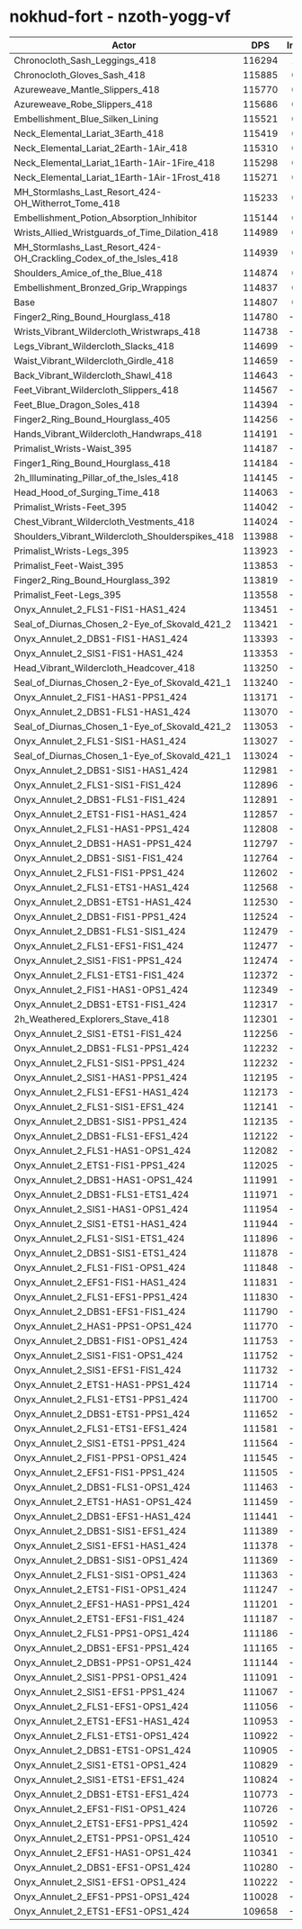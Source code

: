 # nokhud-fort - nzoth-yogg-vf
| Actor | DPS | Increase |
|---|:---:|:---:|
|Chronocloth_Sash_Leggings_418|116294|1.30%|
|Chronocloth_Gloves_Sash_418|115885|0.94%|
|Azureweave_Mantle_Slippers_418|115770|0.84%|
|Azureweave_Robe_Slippers_418|115686|0.77%|
|Embellishment_Blue_Silken_Lining|115521|0.62%|
|Neck_Elemental_Lariat_3Earth_418|115419|0.53%|
|Neck_Elemental_Lariat_2Earth-1Air_418|115310|0.44%|
|Neck_Elemental_Lariat_1Earth-1Air-1Fire_418|115298|0.43%|
|Neck_Elemental_Lariat_1Earth-1Air-1Frost_418|115271|0.40%|
|MH_Stormlashs_Last_Resort_424-OH_Witherrot_Tome_418|115233|0.37%|
|Embellishment_Potion_Absorption_Inhibitor|115144|0.29%|
|Wrists_Allied_Wristguards_of_Time_Dilation_418|114989|0.16%|
|MH_Stormlashs_Last_Resort_424-OH_Crackling_Codex_of_the_Isles_418|114939|0.11%|
|Shoulders_Amice_of_the_Blue_418|114874|0.06%|
|Embellishment_Bronzed_Grip_Wrappings|114837|0.03%|
|Base|114807|0.00%|
|Finger2_Ring_Bound_Hourglass_418|114780|-0.02%|
|Wrists_Vibrant_Wildercloth_Wristwraps_418|114738|-0.06%|
|Legs_Vibrant_Wildercloth_Slacks_418|114699|-0.09%|
|Waist_Vibrant_Wildercloth_Girdle_418|114659|-0.13%|
|Back_Vibrant_Wildercloth_Shawl_418|114643|-0.14%|
|Feet_Vibrant_Wildercloth_Slippers_418|114567|-0.21%|
|Feet_Blue_Dragon_Soles_418|114394|-0.36%|
|Finger2_Ring_Bound_Hourglass_405|114256|-0.48%|
|Hands_Vibrant_Wildercloth_Handwraps_418|114191|-0.54%|
|Primalist_Wrists-Waist_395|114187|-0.54%|
|Finger1_Ring_Bound_Hourglass_418|114184|-0.54%|
|2h_Illuminating_Pillar_of_the_Isles_418|114145|-0.58%|
|Head_Hood_of_Surging_Time_418|114063|-0.65%|
|Primalist_Wrists-Feet_395|114042|-0.67%|
|Chest_Vibrant_Wildercloth_Vestments_418|114024|-0.68%|
|Shoulders_Vibrant_Wildercloth_Shoulderspikes_418|113988|-0.71%|
|Primalist_Wrists-Legs_395|113923|-0.77%|
|Primalist_Feet-Waist_395|113853|-0.83%|
|Finger2_Ring_Bound_Hourglass_392|113819|-0.86%|
|Primalist_Feet-Legs_395|113558|-1.09%|
|Onyx_Annulet_2_FLS1-FIS1-HAS1_424|113451|-1.18%|
|Seal_of_Diurnas_Chosen_2-Eye_of_Skovald_421_2|113421|-1.21%|
|Onyx_Annulet_2_DBS1-FIS1-HAS1_424|113393|-1.23%|
|Onyx_Annulet_2_SIS1-FIS1-HAS1_424|113353|-1.27%|
|Head_Vibrant_Wildercloth_Headcover_418|113250|-1.36%|
|Seal_of_Diurnas_Chosen_2-Eye_of_Skovald_421_1|113240|-1.36%|
|Onyx_Annulet_2_FIS1-HAS1-PPS1_424|113171|-1.43%|
|Onyx_Annulet_2_DBS1-FLS1-HAS1_424|113070|-1.51%|
|Seal_of_Diurnas_Chosen_1-Eye_of_Skovald_421_2|113053|-1.53%|
|Onyx_Annulet_2_FLS1-SIS1-HAS1_424|113027|-1.55%|
|Seal_of_Diurnas_Chosen_1-Eye_of_Skovald_421_1|113024|-1.55%|
|Onyx_Annulet_2_DBS1-SIS1-HAS1_424|112981|-1.59%|
|Onyx_Annulet_2_FLS1-SIS1-FIS1_424|112896|-1.66%|
|Onyx_Annulet_2_DBS1-FLS1-FIS1_424|112891|-1.67%|
|Onyx_Annulet_2_ETS1-FIS1-HAS1_424|112857|-1.70%|
|Onyx_Annulet_2_FLS1-HAS1-PPS1_424|112808|-1.74%|
|Onyx_Annulet_2_DBS1-HAS1-PPS1_424|112797|-1.75%|
|Onyx_Annulet_2_DBS1-SIS1-FIS1_424|112764|-1.78%|
|Onyx_Annulet_2_FLS1-FIS1-PPS1_424|112602|-1.92%|
|Onyx_Annulet_2_FLS1-ETS1-HAS1_424|112568|-1.95%|
|Onyx_Annulet_2_DBS1-ETS1-HAS1_424|112530|-1.98%|
|Onyx_Annulet_2_DBS1-FIS1-PPS1_424|112524|-1.99%|
|Onyx_Annulet_2_DBS1-FLS1-SIS1_424|112479|-2.03%|
|Onyx_Annulet_2_FLS1-EFS1-FIS1_424|112477|-2.03%|
|Onyx_Annulet_2_SIS1-FIS1-PPS1_424|112474|-2.03%|
|Onyx_Annulet_2_FLS1-ETS1-FIS1_424|112372|-2.12%|
|Onyx_Annulet_2_FIS1-HAS1-OPS1_424|112349|-2.14%|
|Onyx_Annulet_2_DBS1-ETS1-FIS1_424|112317|-2.17%|
|2h_Weathered_Explorers_Stave_418|112301|-2.18%|
|Onyx_Annulet_2_SIS1-ETS1-FIS1_424|112256|-2.22%|
|Onyx_Annulet_2_DBS1-FLS1-PPS1_424|112232|-2.24%|
|Onyx_Annulet_2_FLS1-SIS1-PPS1_424|112232|-2.24%|
|Onyx_Annulet_2_SIS1-HAS1-PPS1_424|112195|-2.28%|
|Onyx_Annulet_2_FLS1-EFS1-HAS1_424|112173|-2.29%|
|Onyx_Annulet_2_FLS1-SIS1-EFS1_424|112141|-2.32%|
|Onyx_Annulet_2_DBS1-SIS1-PPS1_424|112135|-2.33%|
|Onyx_Annulet_2_DBS1-FLS1-EFS1_424|112122|-2.34%|
|Onyx_Annulet_2_FLS1-HAS1-OPS1_424|112082|-2.37%|
|Onyx_Annulet_2_ETS1-FIS1-PPS1_424|112025|-2.42%|
|Onyx_Annulet_2_DBS1-HAS1-OPS1_424|111991|-2.45%|
|Onyx_Annulet_2_DBS1-FLS1-ETS1_424|111971|-2.47%|
|Onyx_Annulet_2_SIS1-HAS1-OPS1_424|111954|-2.49%|
|Onyx_Annulet_2_SIS1-ETS1-HAS1_424|111944|-2.49%|
|Onyx_Annulet_2_FLS1-SIS1-ETS1_424|111896|-2.54%|
|Onyx_Annulet_2_DBS1-SIS1-ETS1_424|111878|-2.55%|
|Onyx_Annulet_2_FLS1-FIS1-OPS1_424|111848|-2.58%|
|Onyx_Annulet_2_EFS1-FIS1-HAS1_424|111831|-2.59%|
|Onyx_Annulet_2_FLS1-EFS1-PPS1_424|111830|-2.59%|
|Onyx_Annulet_2_DBS1-EFS1-FIS1_424|111790|-2.63%|
|Onyx_Annulet_2_HAS1-PPS1-OPS1_424|111770|-2.65%|
|Onyx_Annulet_2_DBS1-FIS1-OPS1_424|111753|-2.66%|
|Onyx_Annulet_2_SIS1-FIS1-OPS1_424|111752|-2.66%|
|Onyx_Annulet_2_SIS1-EFS1-FIS1_424|111732|-2.68%|
|Onyx_Annulet_2_ETS1-HAS1-PPS1_424|111714|-2.69%|
|Onyx_Annulet_2_FLS1-ETS1-PPS1_424|111700|-2.71%|
|Onyx_Annulet_2_DBS1-ETS1-PPS1_424|111652|-2.75%|
|Onyx_Annulet_2_FLS1-ETS1-EFS1_424|111581|-2.81%|
|Onyx_Annulet_2_SIS1-ETS1-PPS1_424|111564|-2.82%|
|Onyx_Annulet_2_FIS1-PPS1-OPS1_424|111545|-2.84%|
|Onyx_Annulet_2_EFS1-FIS1-PPS1_424|111505|-2.88%|
|Onyx_Annulet_2_DBS1-FLS1-OPS1_424|111463|-2.91%|
|Onyx_Annulet_2_ETS1-HAS1-OPS1_424|111459|-2.92%|
|Onyx_Annulet_2_DBS1-EFS1-HAS1_424|111441|-2.93%|
|Onyx_Annulet_2_DBS1-SIS1-EFS1_424|111389|-2.98%|
|Onyx_Annulet_2_SIS1-EFS1-HAS1_424|111378|-2.99%|
|Onyx_Annulet_2_DBS1-SIS1-OPS1_424|111369|-2.99%|
|Onyx_Annulet_2_FLS1-SIS1-OPS1_424|111363|-3.00%|
|Onyx_Annulet_2_ETS1-FIS1-OPS1_424|111247|-3.10%|
|Onyx_Annulet_2_EFS1-HAS1-PPS1_424|111201|-3.14%|
|Onyx_Annulet_2_ETS1-EFS1-FIS1_424|111187|-3.15%|
|Onyx_Annulet_2_FLS1-PPS1-OPS1_424|111186|-3.15%|
|Onyx_Annulet_2_DBS1-EFS1-PPS1_424|111165|-3.17%|
|Onyx_Annulet_2_DBS1-PPS1-OPS1_424|111144|-3.19%|
|Onyx_Annulet_2_SIS1-PPS1-OPS1_424|111091|-3.24%|
|Onyx_Annulet_2_SIS1-EFS1-PPS1_424|111067|-3.26%|
|Onyx_Annulet_2_FLS1-EFS1-OPS1_424|111056|-3.27%|
|Onyx_Annulet_2_ETS1-EFS1-HAS1_424|110953|-3.36%|
|Onyx_Annulet_2_FLS1-ETS1-OPS1_424|110922|-3.38%|
|Onyx_Annulet_2_DBS1-ETS1-OPS1_424|110905|-3.40%|
|Onyx_Annulet_2_SIS1-ETS1-OPS1_424|110829|-3.46%|
|Onyx_Annulet_2_SIS1-ETS1-EFS1_424|110824|-3.47%|
|Onyx_Annulet_2_DBS1-ETS1-EFS1_424|110773|-3.51%|
|Onyx_Annulet_2_EFS1-FIS1-OPS1_424|110726|-3.55%|
|Onyx_Annulet_2_ETS1-EFS1-PPS1_424|110592|-3.67%|
|Onyx_Annulet_2_ETS1-PPS1-OPS1_424|110510|-3.74%|
|Onyx_Annulet_2_EFS1-HAS1-OPS1_424|110341|-3.89%|
|Onyx_Annulet_2_DBS1-EFS1-OPS1_424|110280|-3.94%|
|Onyx_Annulet_2_SIS1-EFS1-OPS1_424|110222|-3.99%|
|Onyx_Annulet_2_EFS1-PPS1-OPS1_424|110028|-4.16%|
|Onyx_Annulet_2_ETS1-EFS1-OPS1_424|109658|-4.48%|

